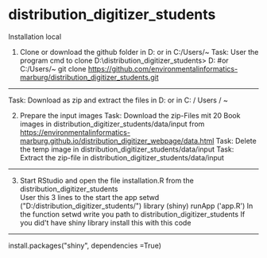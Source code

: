 # distribution_digitizer_students

Installation local

1. Clone or download  the github folder in D: or in C:/Users/~
Task: User the program cmd to clone
D:\distribution_digitizer_students> D: #or C:/Users/~
git clone https://github.com/environmentalinformatics-marburg/distribution_digitizer_students.git
----------------------------
Task: Download as zip and extract the files in D: or in C: / Users / ~

2. Prepare the input images
Task: Download the zip-Files mit 20 Book images in distribution_digitizer_students/data/input
from  https://environmentalinformatics-marburg.github.io/distribution_digitizer_webpage/data.html
Task: Delete the temp image in distribution_digitizer_students/data/input
Task: Extract the zip-file in distribution_digitizer_students/data/input
----------------------------

3. Start RStudio and open the file installation.R from the distribution_digitizer_students  
User this 3 lines to the start the app
setwd ("D:/distribution_digitizer_students/")
library (shiny)
runApp ('app.R')
In the function setwd write you path to distribution_digitizer_students
If you did't have shiny library install this with this code
--------------------------------------------------------
install.packages("shiny",  dependencies =True)


